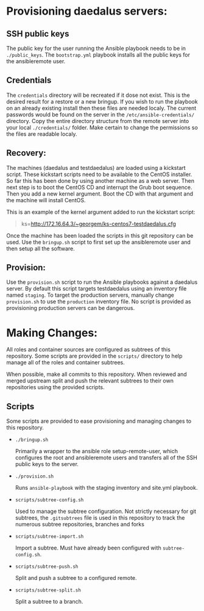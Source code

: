 
# Provisioning daedalus servers:
## SSH public keys
The public key for the user running the Ansible playbook needs to be in
`./public_keys`. The `bootstrap.yml` playbook installs all the public keys for
the ansibleremote user.


## Credentials
The `credentials` directory will be recreated if it dose not exist. This is the
desired result for a restore or a new bringup. If you wish to run the playbook
on an already existing install then these files are needed localy. The current
passwords would be found on the server in the `/etc/ansible-credentials/`
directory. Copy the entire directory structure from the remote server into your
local `./credentials/` folder. Make certain to change the permissions so the
files are readable localy.


## Recovery:
The machines (daedalus and testdaedalus) are loaded using a kickstart script.
These kickstart scripts need to be available to the CentOS installer. So far this
has been done by using another machine as a web server. Then next step is to
boot the CentOS CD and interrupt the Grub boot sequence. Then you add a new
kernel argument. Boot the CD with that argument and the machine will install
CentOS.

This is an example of the kernel argument added to run the kickstart script:
> ks=http://172.16.64.3/~georgem/ks-centos7-testdaedalus.cfg

Once the machine has been loaded the scripts in this git repository can be used.
Use the `bringup.sh` script to first set up the ansibleremote user and then setup
all the software.


## Provision:
Use the `provision.sh` script to run the Ansible playbooks against a daedalus
server. By default this script targets testdaedalus using an inventory file
named `staging`. To target the production servers, manually change
`provision.sh` to use the `production` inventory file. No script is provided as
provisioning production servers can be dangerous.


# Making Changes:
All roles and container sources are configured as subtrees of this repository.
Some scripts are provided in the `scripts/` directory to help manage all of the
roles and container subtrees.

When possible, make all commits to this repository. When reviewed and merged upstream
split and push the relevant subtrees to their own repositories using the provided
scripts.


## Scripts
Some scripts are provided to ease provisioning and managing changes to this repository.

- `./bringup.sh`

    Primarily a wrapper to the ansible role setup-remote-user, which configures the root
    and ansibleremote users and transfers all of the SSH public keys to the server.

- `./provision.sh`

    Runs `ansible-playbook` with the staging inventory and site.yml playbook.

- `scripts/subtree-config.sh`

    Used to manage the subtree configuration. Not strictly necessary for git subtrees,
    the `.gitsubtrees` file is used in this repository to track the numerous subtree
    repositories, branches and forks

- `scripts/subtree-import.sh`

    Import a subtree. Must have already been configured with `subtree-config.sh`.

- `scripts/subtree-push.sh`

    Split and push a subtree to a configured remote.

- `scripts/subtree-split.sh`

    Split a subtree to a branch.
